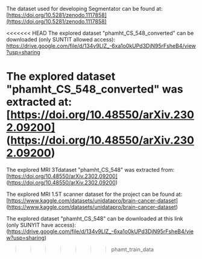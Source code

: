 The dataset used for developing Segmentator can be found at:
[https://doi.org/10.5281/zenodo.1117858](https://doi.org/10.5281/zenodo.1117858)

<<<<<<< HEAD
The explored dataset "phamht_CS_548_converted" can be downloaded (only SUNTIT allowed access):
https://drive.google.com/file/d/134v9LlZ_-6xa1o0kUPd3DjN95rFsheB4/view?usp=sharing

The explored dataset "phamht_CS_548_converted" was extracted at:
[https://doi.org/10.48550/arXiv.2302.09200] (https://doi.org/10.48550/arXiv.2302.09200)
=======
The explored MRI 3Tdataset "phamht_CS_548" was extracted from:
[https://doi.org/10.48550/arXiv.2302.09200] (https://doi.org/10.48550/arXiv.2302.09200)

The explored MRI 1.5T scanner dataset  for the project can be found at:
[https://www.kaggle.com/datasets/unidatapro/brain-cancer-dataset] (https://www.kaggle.com/datasets/unidatapro/brain-cancer-dataset)

The explored dataset "phamht_CS_548" can be downloaded at this link (only SUNYIT have access):
(https://drive.google.com/file/d/134v9LlZ_-6xa1o0kUPd3DjN95rFsheB4/view?usp=sharing)
>>>>>>> phamt_train_data
